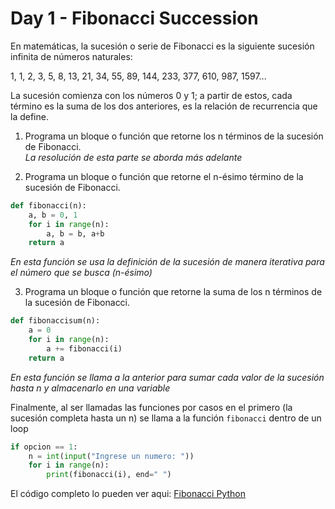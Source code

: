 # Day 1 - Fibonacci Succession

En matemáticas, la sucesión o serie de Fibonacci es la siguiente sucesión infinita de números naturales: 

1, 1, 2, 3, 5, 8, 13, 21, 34, 55, 89, 144, 233, 377, 610, 987, 1597...

La sucesión comienza con los números 0 y 1; a partir de estos, cada término es la suma de los dos anteriores, es la relación de recurrencia que la define.

1.	Programa un bloque o función que retorne los n términos de la sucesión de Fibonacci.  
_La resolución de esta parte se aborda más adelante_  

2.	Programa un bloque o función que retorne el n-ésimo término de la sucesión de Fibonacci.  
```python
def fibonacci(n):
    a, b = 0, 1
    for i in range(n):
        a, b = b, a+b
    return a 
```
_En esta función se usa la definición de la sucesión de manera iterativa para el número que se busca (n-ésimo)_  

3.	Programa un bloque o función que retorne la suma de los n términos de la sucesión de Fibonacci.
```python
def fibonaccisum(n):
    a = 0
    for i in range(n):
        a += fibonacci(i)
    return a
```
_En esta función se llama a la anterior para sumar cada valor de la sucesión hasta n y almacenarlo en una variable_

Finalmente, al ser llamadas las funciones por casos en el primero (la sucesión completa hasta un n) se llama a la función `fibonacci` dentro de un loop

```python
if opcion == 1:
    n = int(input("Ingrese un numero: "))
    for i in range(n):
        print(fibonacci(i), end=" ")
```
El código completo lo pueden ver aqui: [Fibonacci Python](./fibonacci.py)